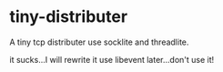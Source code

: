 tiny-distributer
================

A tiny tcp distributer use socklite and threadlite.

it sucks...I will rewrite it use libevent later...don't use it!
